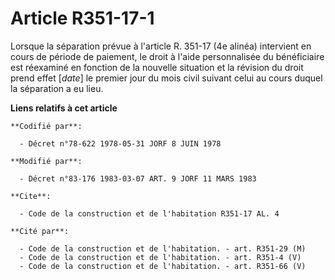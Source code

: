 # Article R351-17-1

Lorsque la séparation prévue à l'article R. 351-17 (4e alinéa) intervient en cours de période de paiement, le droit à l'aide
personnalisée du bénéficiaire est réexaminé en fonction de la nouvelle situation et la révision du droit prend effet [*date*]
le premier jour du mois civil suivant celui au cours duquel la séparation a eu lieu.

**Liens relatifs à cet article**

	**Codifié par**:

	  - Décret n°78-622 1978-05-31 JORF 8 JUIN 1978

	**Modifié par**:

	  - Décret n°83-176 1983-03-07 ART. 9 JORF 11 MARS 1983

	**Cite**:

	  - Code de la construction et de l'habitation R351-17 AL. 4

	**Cité par**:

	  - Code de la construction et de l'habitation. - art. R351-29 (M)
	  - Code de la construction et de l'habitation. - art. R351-4 (V)
	  - Code de la construction et de l'habitation. - art. R351-66 (V)
